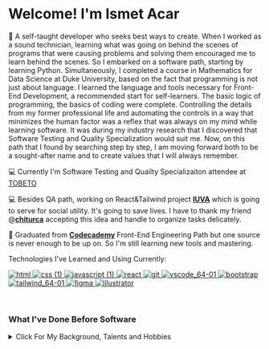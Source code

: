 # Welcome! I'm Ismet Acar

:seedling: A self-taught developer who seeks best ways to create. When I worked as a sound technician, learning what was going on behind the scenes of programs that were causing problems and solving them encouraged me to learn behind the scenes. So I embarked on a software path, starting by learning Python. Simultaneously, I completed a course in Mathematics for Data Science at Duke University, based on the fact that programming is not just about language. I learned the language and tools necessary for Front-End Development, a recommended start for self-learners. The basic logic of programming, the basics of coding were complete. Controlling the details from my former professional life and automating the controls in a way that minimizes the human factor was a reflex that was always on my mind while learning software. It was during my industry research that I discovered that Software Testing and Quality Specialization would suit me. Now, on this path that I found by searching step by step, I am moving forward both to be a sought-after name and to create values that I will always remember.

:computer: Currently I'm Software Testing and Quailty Specializaiton attendee at [TOBETO](https://tobeto.com) 

:computer: Besides QA path, working on React&Tailwind project **[IUVA](https://github.com/chiturca/iuva)** which is going to serve for social utility. It's going to save lives. I have to thank my friend @**[chiturca](https://github.com/chiturca)** accepting this idea and handle to organize tasks delicately.

:dart: Graduated from **[Codecademy](https://www.codecademy.com)** Front-End Engineering Path but one source is never enough to be up on. So I'm still learning new tools and mastering.

Technologies I've Learned and Using Currently:

[![html](https://github.com/acarismet/acarismet/assets/92929366/0c5222e6-8cbc-4467-b5af-56d8251edde4)
](https://developer.mozilla.org/en-US/docs/Web/HTML) [![css (1)](https://github.com/acarismet/acarismet/assets/92929366/2faa7113-3312-4d3e-b81e-ba2e3bae7f6c)
](https://developer.mozilla.org/en-US/docs/Web/CSS) [![javascript (1)](https://github.com/acarismet/acarismet/assets/92929366/c1aff0fc-e9bc-42b3-bdcb-26b477cd9ce1)
](https://developer.mozilla.org/en-US/docs/Web/JavaScript) [![react](https://github.com/acarismet/acarismet/assets/92929366/19277288-9599-4e06-bb49-9a350abfb5ef)
](https://react.dev/learn) [![git](https://github.com/acarismet/acarismet/assets/92929366/2259d482-dcc3-4bf2-9d93-5d22fe87a84a)
](https://git-scm.com) [![vscode_64-01](https://github.com/acarismet/acarismet/assets/92929366/d4bb67cb-cecf-4dec-a484-4de3ecaa0bc4)
](https://code.visualstudio.com) [![bootstrap](https://github.com/acarismet/acarismet/assets/92929366/524ccaf3-937e-437a-af1e-eca65485381c)
](https://getbootstrap.com) [![tailwind_64-01](https://github.com/acarismet/acarismet/assets/92929366/8f47adf8-05d5-4ecd-9608-71510dcb87e0)
](https://tailwindui.com/?ref=top) [![figma](https://github.com/acarismet/acarismet/assets/92929366/3369d46d-751c-404d-85b5-fe67e0ea3457)
](https://www.figma.com) [![illustrator](https://github.com/acarismet/acarismet/assets/92929366/d8237aa5-7fb9-4ee5-89b3-fdbbdb1760bd)
](https://www.adobe.com/products/illustrator.html)

<br>
<h3>What I've Done Before Software</h3>
<details>
<summary>Click For My Background, Talents and Hobbies</summary>
<br>
  
 ✒️ Originally [Faculty of Communication Radio Tv and Cinema Graduate from Ankara University](http://www.ilef.ankara.edu.tr/en/mainpage/) with the following media skills:
- :radio: Radio Broadcasting in Turkish Radio Television(TRT),
- :microphone: Commercial Voiceover,
- :tophat: Master of Ceremonies,
- :minidisc: Sound Recording and Editing,
- :radio::tv: Radio and TV Broadcast Technician,
- :camera: Photographing

  🤝 Social Responsibility Project Creator, Developer and Coordinator

:musical_keyboard: Polyphonic choir member (Bass)

</details>

